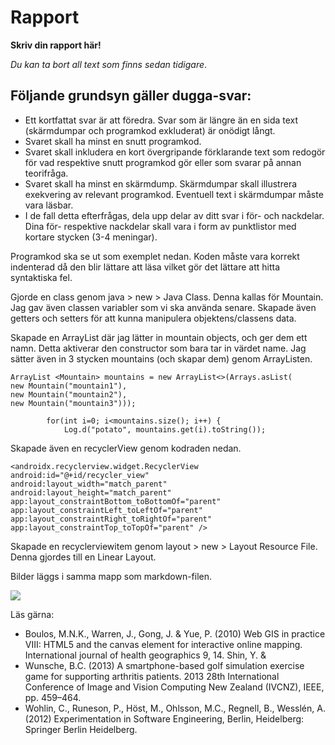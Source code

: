
# Rapport

**Skriv din rapport här!**

_Du kan ta bort all text som finns sedan tidigare_.

## Följande grundsyn gäller dugga-svar:

- Ett kortfattat svar är att föredra. Svar som är längre än en sida text (skärmdumpar och programkod exkluderat) är onödigt långt.
- Svaret skall ha minst en snutt programkod.
- Svaret skall inkludera en kort övergripande förklarande text som redogör för vad respektive snutt programkod gör eller som svarar på annan teorifråga.
- Svaret skall ha minst en skärmdump. Skärmdumpar skall illustrera exekvering av relevant programkod. Eventuell text i skärmdumpar måste vara läsbar.
- I de fall detta efterfrågas, dela upp delar av ditt svar i för- och nackdelar. Dina för- respektive nackdelar skall vara i form av punktlistor med kortare stycken (3-4 meningar).

Programkod ska se ut som exemplet nedan. Koden måste vara korrekt indenterad då den blir lättare att läsa vilket gör det lättare att hitta syntaktiska fel.

Gjorde en class genom java > new > Java Class. Denna kallas för Mountain. Jag gav även classen variabler som vi ska använda senare. 
Skapade även getters och setters för att kunna manipulera  objektens/classens data.

Skapade en ArrayList där jag lätter in mountain objects, och ger dem ett namn. Detta aktiverar den constructor som bara tar in värdet name.
Jag sätter även in 3 stycken mountains (och skapar dem) genom ArrayListen.
```
ArrayList <Mountain> mountains = new ArrayList<>(Arrays.asList(
new Mountain("mountain1"),
new Mountain("mountain2"),
new Mountain("mountain3")));

        for(int i=0; i<mountains.size(); i++) {
            Log.d("potato", mountains.get(i).toString());
```
Skapade även en recyclerView genom kodraden nedan.
```
<androidx.recyclerview.widget.RecyclerView
android:id="@+id/recycler_view"
android:layout_width="match_parent"
android:layout_height="match_parent"
app:layout_constraintBottom_toBottomOf="parent"
app:layout_constraintLeft_toLeftOf="parent"
app:layout_constraintRight_toRightOf="parent"
app:layout_constraintTop_toTopOf="parent" />
```
Skapade en recyclerviewitem genom layout > new > Layout Resource File. Denna gjordes till en Linear Layout.


Bilder läggs i samma mapp som markdown-filen.

![](android.png)

Läs gärna:

- Boulos, M.N.K., Warren, J., Gong, J. & Yue, P. (2010) Web GIS in practice VIII: HTML5 and the canvas element for interactive online mapping. International journal of health geographics 9, 14. Shin, Y. &
- Wunsche, B.C. (2013) A smartphone-based golf simulation exercise game for supporting arthritis patients. 2013 28th International Conference of Image and Vision Computing New Zealand (IVCNZ), IEEE, pp. 459–464.
- Wohlin, C., Runeson, P., Höst, M., Ohlsson, M.C., Regnell, B., Wesslén, A. (2012) Experimentation in Software Engineering, Berlin, Heidelberg: Springer Berlin Heidelberg.
